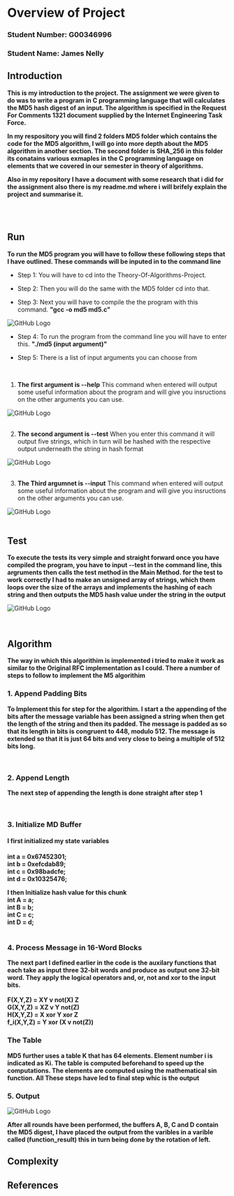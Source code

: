 # Overview of Project

### Student Number: G00346996
### Student Name: James Nelly




## Introduction

**This is my introduction to the project. The assignment we were given to do was to write a program in C programming language that will
calculates the MD5 hash digest of an input. The algorithm is specified in the Request For Comments 1321 document supplied by the Internet Engineering Task Force.**

**In my respository you will find 2 folders MD5 folder which contains the code for the MD5 algorithm, I will go into more depth about the 
MD5 algorithm in another section. The second folder is SHA_256 in this folder its conatains various exmaples in the
C programming language on elements that we covered in our semester in theory of algorithms.**

**Also in my repository I have a document with some research that i did for the assignment also there is my readme.md 
where i will brifely explain the project and summarise  it.**

<br />
<br />

## Run
**To run the MD5 program you will have to follow these following steps that I have outlined. These commands will be inputed in to the command line**

- Step 1: You will have to cd into the Theory-Of-Algorithms-Project.

- Step 2: Then you will do the same with the MD5 folder cd into that.

- Step 3: Next you will have to compile the the program with this command. **"gcc -o md5 md5.c"**

![GitHub Logo](/images/img1.png)

- Step 4: To run the program from the command line you will have to enter this. **"./md5 (input argument)"**

- Step 5: There is a list of input arguments you can choose from

<br />

1. **The first argument is --help** 
This command when entered will output some useful information about the program and will give you insructions on the other arguments you can use.

![GitHub Logo](/images/img2.png)
<br />
<br />

2. **The second argument is --test**
 When you enter this command it will output five strings, which in turn will be hashed with the respective output underneath the string in hash format 
 
![GitHub Logo](/images/img3.png)
 <br /> 
<br />

3. **The Third argumnet is --input**
This command when entered will output some useful information about the program and will give you insructions on the other arguments you can use.

![GitHub Logo](/images/img4.png)
<br />
<br />



## Test

**To execute the tests its very simple and straight forward once you have compiled the program, you have to input --test in the command line, this argruments then calls the test method in the Main Method. for the test to work correctly I had to make an unsigned array of strings, which them loops over the size of the arrays and implements the hashing of each string and then outputs the MD5 hash value under the string in the output**


![GitHub Logo](/images/img5.png)
<br />

<br />

## Algorithm 

**The way in which this algorithim is implemented i tried to make it work as similar to the Original RFC implementation as I could.
There a number of steps to follow to implement the M5 algorithim**

### 1. Append Padding Bits

**To Implement this for step for the algorithim. I start a the appending of the bits after the message variable has been assigned a string when then get the length of the string and then its padded. The message is padded as so that its length in bits is congruent to 448, modulo 512. The message is extended so that it is just 64 bits and very close to being a multiple of 512 bits long.**

<br />

### 2. Append Length

**The next step of appending the length is done straight after step 1**

<br />

### 3. Initialize MD Buffer

#### I first initialized my state variables

**int a = 0x67452301;**
<br />
**int b = 0xefcdab89;**
<br />
**int c = 0x98badcfe;**
<br />
**int d = 0x10325476;**
<br />

**I then Initialize hash value for this chunk**
<br />
 **int A = a;**
 <br />
 **int B = b;**
 <br />
 **int C = c;**
 <br />
 **int D = d;**
  <br />
   <br />
   
### 4. Process Message in 16-Word Blocks

 **The next part I defined earlier in the code is the auxilary functions that each take as input
   three 32-bit words and produce as output one 32-bit word. They apply the logical operators and, or, not and xor to the input bits.**
      <br />
      <br />
     **F(X,Y,Z) = XY v not(X) Z**
     <br />
   **G(X,Y,Z) = XZ v Y not(Z)**
       <br />
   **H(X,Y,Z) = X xor Y xor Z**
       <br />
   **f_i(X,Y,Z) = Y xor (X v not(Z))**
       <br />
       
       
 ### The Table

**MD5 further uses a table K that has 64 elements. Element number i is indicated as Ki. The table is computed beforehand to speed up the computations. The elements are computed using the mathematical sin function. All These steps have led to final step whic is the output**
  <br />

### 5. Output
  
  ![GitHub Logo](/images/img8.png)
  
  **After all rounds have been performed, the buffers A, B, C and D contain the MD5 digest, I have placed the output from the varibles in a varible called (function_result) this in turn being done by the rotation of left.**




## Complexity 





## References 
